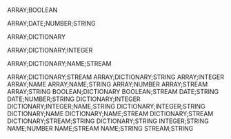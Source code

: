 ARRAY;BOOLEAN

ARRAY;DATE;NUMBER;STRING

ARRAY;DICTIONARY

ARRAY;DICTIONARY;INTEGER

ARRAY;DICTIONARY;NAME;STREAM

ARRAY;DICTIONARY;STREAM
ARRAY;DICTIONARY;STRING
ARRAY;INTEGER
ARRAY;NAME
ARRAY;NAME;STRING
ARRAY;NUMBER
ARRAY;STREAM
ARRAY;STRING
BOOLEAN;DICTIONARY
BOOLEAN;STREAM
DATE;STRING
DATE;NUMBER;STRING
DICTIONARY;INTEGER
DICTIONARY;INTEGER;NAME;STRING
DICTIONARY;INTEGER;STRING
DICTIONARY;NAME
DICTIONARY;NAME;STREAM
DICTIONARY;STREAM
DICTIONARY;STREAM;STRING
DICTIONARY;STRING
INTEGER;STRING
NAME;NUMBER
NAME;STREAM
NAME;STRING
STREAM;STRING

